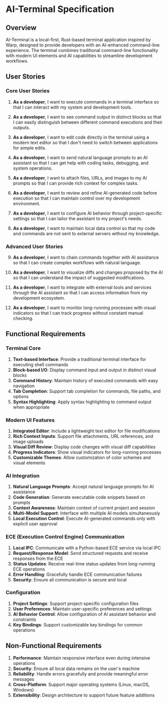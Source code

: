 # AI-Terminal Specification

## Overview

AI-Terminal is a local-first, Rust-based terminal application inspired by Warp, designed to provide developers with an AI-enhanced command-line experience. The terminal combines traditional command-line functionality with modern UI elements and AI capabilities to streamline development workflows.

## User Stories

### Core User Stories

1. **As a developer**, I want to execute commands in a terminal interface so that I can interact with my system and development tools.

2. **As a developer**, I want to see command output in distinct blocks so that I can easily distinguish between different command executions and their outputs.

3. **As a developer**, I want to edit code directly in the terminal using a modern text editor so that I don't need to switch between applications for simple edits.

4. **As a developer**, I want to send natural language prompts to an AI assistant so that I can get help with coding tasks, debugging, and system operations.

5. **As a developer**, I want to attach files, URLs, and images to my AI prompts so that I can provide rich context for complex tasks.

6. **As a developer**, I want to review and refine AI-generated code before execution so that I can maintain control over my development environment.

7. **As a developer**, I want to configure AI behavior through project-specific settings so that I can tailor the assistant to my project's needs.

8. **As a developer**, I want to maintain local data control so that my code and commands are not sent to external servers without my knowledge.

### Advanced User Stories

9. **As a developer**, I want to chain commands together with AI assistance so that I can create complex workflows with natural language.

10. **As a developer**, I want to visualize diffs and changes proposed by the AI so that I can understand the impact of suggested modifications.

11. **As a developer**, I want to integrate with external tools and services through the AI assistant so that I can access information from my development ecosystem.

12. **As a developer**, I want to monitor long-running processes with visual indicators so that I can track progress without constant manual checking.

## Functional Requirements

### Terminal Core

1. **Text-based Interface**: Provide a traditional terminal interface for executing shell commands
2. **Block-based I/O**: Display command input and output in distinct visual blocks
3. **Command History**: Maintain history of executed commands with easy navigation
4. **Tab Completion**: Support tab completion for commands, file paths, and options
5. **Syntax Highlighting**: Apply syntax highlighting to command output when appropriate

### Modern UI Features

1. **Integrated Editor**: Include a lightweight text editor for file modifications
2. **Rich Context Inputs**: Support file attachments, URL references, and image uploads
3. **Visual Diff Review**: Display code changes with visual diff capabilities
4. **Progress Indicators**: Show visual indicators for long-running processes
5. **Customizable Themes**: Allow customization of color schemes and visual elements

### AI Integration

1. **Natural Language Prompts**: Accept natural language prompts for AI assistance
2. **Code Generation**: Generate executable code snippets based on prompts
3. **Context Awareness**: Maintain context of current project and session
4. **Multi-Model Support**: Interface with multiple AI models simultaneously
5. **Local Execution Control**: Execute AI-generated commands only with explicit user approval

### ECE (Execution Control Engine) Communication

1. **Local IPC**: Communicate with a Python-based ECE service via local IPC
2. **Request/Response Model**: Send structured requests and receive responses from the ECE
3. **Status Updates**: Receive real-time status updates from long-running ECE operations
4. **Error Handling**: Gracefully handle ECE communication failures
5. **Security**: Ensure all communication is secure and local

### Configuration

1. **Project Settings**: Support project-specific configuration files
2. **User Preferences**: Maintain user-specific preferences and settings
3. **AI Behavior Control**: Allow configuration of AI assistant behavior and constraints
4. **Key Bindings**: Support customizable key bindings for common operations

## Non-Functional Requirements

1. **Performance**: Maintain responsive interface even during intensive operations
2. **Security**: Ensure all local data remains on the user's machine
3. **Reliability**: Handle errors gracefully and provide meaningful error messages
4. **Cross-Platform**: Support major operating systems (Linux, macOS, Windows)
5. **Extensibility**: Design architecture to support future feature additions